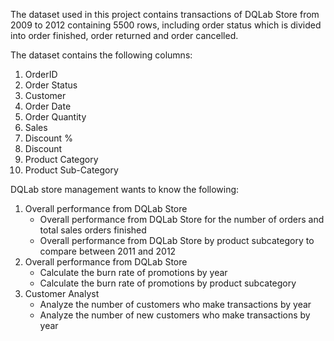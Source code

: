 The dataset used in this project contains transactions of DQLab Store from 2009 to 2012 containing 5500 rows, including order status which is divided into order finished, order returned and order cancelled.

The dataset contains the following columns:
1. OrderID
2. Order Status
3. Customer
4. Order Date
5. Order Quantity
6. Sales
7. Discount %
8. Discount
9. Product Category
10. Product Sub-Category

DQLab store management wants to know the following:
1. Overall performance from DQLab Store
    - Overall performance from DQLab Store for the number of orders and total sales orders finished
    - Overall performance from DQLab Store by product subcategory to compare between 2011 and 2012
2. Overall performance from DQLab Store
    - Calculate the burn rate of promotions by year
    - Calculate the burn rate of promotions by product subcategory
3. Customer Analyst
    - Analyze the number of customers who make transactions by year
    - Analyze the number of new customers who make transactions by year
